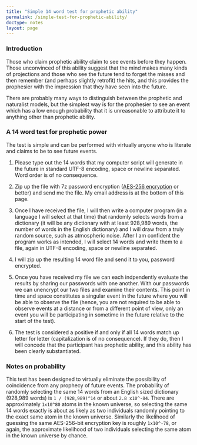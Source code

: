 ```yaml
---
title: "Simple 14 word test for prophetic ability"
permalink: /simple-test-for-prophetic-ability/
doctype: notes
layout: page
---
```


### Introduction

Those who claim prophetic ability claim to see events before they happen.  Those unconvinced of this ability suggest that the mind makes many kinds of projections and those who see the future tend to forget the misses and then remember (and perhaps slightly retrofit) the hits, and this provides the prophesier with the impression that they have seen into the future.

There are probably many ways to distinguish between the prophetic and naturalist models, but the simplest way is for the prophesier to see an event which has a low enough probability that it is unreasonable to attribute it to anything other than prophetic ability.

### A 14 word test for prophetic power

The test is simple and can be performed with virtually anyone who is literate and claims to be to see future events.

1. Please type out the 14 words that my computer script will generate in the future in standard UTF-8 encoding, space or newline separated.  Word order is of no consequence.  

2. Zip up the file with 7z password encryption ([AES-256 encryption](https://security.stackexchange.com/questions/100650/how-secure-is-7z-encryption) or better) and send me the file.  My email address is at the bottom of this page.

3. Once I have received the file, I will then write a computer program (in a language I will select at that time) that randomly selects words from a dictionary (it will be any dictionary with at least 928,989 words, the number of words in the English dictionary) and I will draw from a truly random source, such as atmospheric noise.  After I am confident the program works as intended, I will select 14 words and write them to a file, again in UTF-8 encoding, space or newline separated.

4. I will zip up the resulting 14 word file and send it to you, password encrypted.

5. Once you have received my file we can each indpendently evaluate the results by sharing our passwords with one another.  With our passwords we can unencrypt our two files and examine their contents.  This point in time and space constitutes a singular event in the future where you will be able to observe the file (hence, you are not required to be able to observe events at a distance or from a different point of view, only an event you will be participating in sometime in the future relative to the start of the test).

6. The test is considered a positive if and only if all 14 words match up letter for letter (capitalization is of no consequence).  If they do, then I will concede that the participant has prophetic ability, and this ability has been clearly substantiated.

### Notes on probability

This test has been designed to virtually eliminate the possibility of coincidence from any prophecy of future events.  The probability of randomly selecting the same 14 words from an English sized dictionary (928,989 words) is `1 / (928,989)^14` or about `2.8 x10^-84`.  There are approximately `1x10^80` atoms in the known universe, so selecting the same 14 words exactly is about as likely as two individuals randomly pointing to the exact same atom in the known universe.  Similarly the likelihood of guessing the same AES-256-bit encryption key is roughly `1x10^-78`, or again, the approximate likelihood of two individuals selecting the same atom in the known universe by chance.
